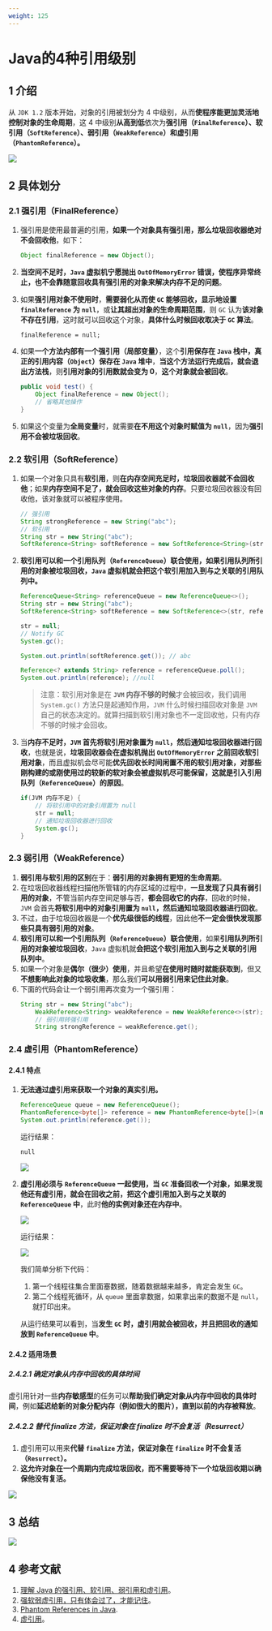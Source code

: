 ```yaml
---
weight: 125
---
```


# Java的4种引用级别

## 1 介绍

从 `JDK 1.2` 版本开始，对象的引用被划分为 4 中级别，从而**使程序能更加灵活地控制对象的生命周期**，这 4 中级别**从高到低**依次为**强引用（`FinalReference`）、软引用（`SoftReference`）、弱引用（`WeakReference`）和虚引用（`PhantomReference`）。**

![](../../media/202105//1621914616.5661292.png)

## 2 具体划分

### 2.1 强引用（FinalReference）

1. 强引用是使用最普遍的引用，**如果一个对象具有强引用，那么垃圾回收器绝对不会回收他**，如下：
   
   ```java
   Object finalReference = new Object();
   ```
2. **当空间不足时，`Java` 虚拟机宁愿抛出 `OutOfMemoryError` 错误，使程序异常终止，也不会靠随意回收具有强引用的对象来解决内存不足的问题**。
3. 如果**强引用对象不使用时**，**需要弱化从而使 `GC` 能够回收，显示地设置 `finalReference` 为 `null`**，或**让其超出对象的生命周期范围**，则 `GC` 认为**该对象不存在引用**，这时就可以回收这个对象，**具体什么时候回收取决于 `GC` 算法**。
   
   ```
   finalReference = null;
   ```
4. 如果**一个方法内部有一个强引用（局部变量）**，这个**引用保存在 `Java` 栈中，真正的引用内容（`Object`）保存在 `Java` 堆中**，**当这个方法运行完成后，就会退出方法栈**，则**引用对象的引用数就会变为 0**，**这个对象就会被回收**。
   
   ```java
   public void test() {
       Object finalReference = new Object();
       // 省略其他操作
   }
   ```
5. 如果这个变量为**全局变量**时，就需要**在不用这个对象时赋值为 `null`**，因为**强引用不会被垃圾回收**。

### 2.2 软引用（SoftReference）

1. 如果一个对象只具有**软引用**，则**在内存空间充足时，垃圾回收器就不会回收他**；如果**内存空间不足了，就会回收这些对象的内存**。只要垃圾回收器没有回收他，该对象就可以被程序使用。
   
   ```java
   // 强引用
   String strongReference = new String("abc");
   // 软引用
   String str = new String("abc");
   SoftReference<String> softReference = new SoftReference<String>(str);
   ```
2. **软引用可以和一个引用队列（`ReferenceQueue`）联合使用，如果引用队列所引用的对象被垃圾回收，`Java` 虚拟机就会把这个软引用加入到与之关联的引用队列中。**
   
   ```java
   ReferenceQueue<String> referenceQueue = new ReferenceQueue<>();
   String str = new String("abc");
   SoftReference<String> softReference = new SoftReference<>(str, referenceQueue);
   
   str = null;
   // Notify GC
   System.gc();
   
   System.out.println(softReference.get()); // abc
   
   Reference<? extends String> reference = referenceQueue.poll();
   System.out.println(reference); //null
   ```
   
   > 注意：软引用对象是在 **`JVM` 内存不够的时候**才会被回收，我们调用 `System.gc()` 方法只是起通知作用，`JVM` 什么时候扫描回收对象是 `JVM` 自己的状态决定的。就算扫描到软引用对象也不一定回收他，只有内存不够的时候才会回收。
3. 当**内存不足时，`JVM` 首先将软引用对象置为 `null`，然后通知垃圾回收器进行回收**，也就是说，**垃圾回收器会在虚拟机抛出 `OutOfMemoryError` 之前回收软引用对象**，而且虚拟机会尽可能**优先回收长时间闲置不用的软引用对象，对那些刚构建的或刚使用过的较新的软对象会被虚拟机尽可能保留，这就是引入引用队列（`ReferenceQueue`）的原因**。
   
   ```java
   if(JVM 内存不足) {
       // 将软引用中的对象引用置为 null
       str = null;
       // 通知垃圾回收器进行回收
       System.gc();
   }
   ```

### 2.3 弱引用（WeakReference）

1. **弱引用与软引用的区别**在于：**弱引用的对象拥有更短的生命周期**。
2. 在垃圾回收器线程扫描他所管辖的内存区域的过程中，**一旦发现了只具有弱引用的对象**，不管当前内存空间足够与否，**都会回收它的内存**，回收的时候，`JVM` 会首先**将软引用中的对象引用置为 `null`，然后通知垃圾回收器进行回收**。
3. 不过，由于垃圾回收器是一个**优先级很低的线程**，因此他**不一定会很快发现那些只具有弱引用的对象**。
4. **软引用可以和一个引用队列（`ReferenceQueue`）联合使用**，如果**引用队列所引用的对象被垃圾回收**，`Java` 虚拟机就**会把这个软引用加入到与之关联的引用队列中**。
5. 如果一个对象是**偶尔（很少）使用**，并且希望**在使用时随时就能获取到**，但又**不想影响此对象的垃圾收集**，那么我们**可以用弱引用来记住此对象**。
6. 下面的代码会让一个弱引用再次变为一个强引用：
   ```java
   String str = new String("abc");
       WeakReference<String> weakReference = new WeakReference<>(str);
       // 弱引用转强引用
       String strongReference = weakReference.get();
   ```

### 2.4 虚引用（PhantomReference）

#### 2.4.1 特点

1. **无法通过虚引用来获取一个对象的真实引用。**
   
   ```java
   ReferenceQueue queue = new ReferenceQueue();
   PhantomReference<byte[]> reference = new PhantomReference<byte[]>(new byte[1], queue);
   System.out.println(reference.get());
   ```
   
   运行结果：
   
   ```txt
   null
   ```
   
   ![](../../media/202105//1621914616.5772505.png)
2. **虚引用必须与 `ReferenceQueue` 一起使用，当 `GC` 准备回收一个对象，如果发现他还有虚引用，就会在回收之前，把这个虚引用加入到与之关联的 `ReferenceQueue` 中**，此时**他的实例对象还在内存中**。
   
   ![](../../media/202105//1621914616.5795465.png)
   
   运行结果：
   
   ![](../../media/202105//1621914616.5818026.png)
   
   我们简单分析下代码：
   
   1. 第一个线程往集合里面塞数据，随着数据越来越多，肯定会发生 `GC`。
   2. 第二个线程死循环，从 `queue` 里面拿数据，如果拿出来的数据不是 `null`，就打印出来。
   
   从运行结果可以看到，当**发生 `GC` 时，虚引用就会被回收，并且把回收的通知放到 `ReferenceQueue` 中**。

#### 2.4.2 适用场景

##### 2.4.2.1 确定对象从内存中回收的具体时间

虚引用针对一些**内存敏感型**的任务可以**帮助我们确定对象从内存中回收的具体时间**，例如**延迟给新的对象分配内存（例如很大的图片），直到以前的内存被释放**。

##### 2.4.2.2 替代 finalize 方法，保证对象在 finalize 时不会复活（Resurrect）

1. 虚引用可以用来**代替 `finalize` 方法，保证对象在 `finalize` 时不会复活（`Resurrect`）。**
2. **这允许对象在一个周期内完成垃圾回收，而不需要等待下一个垃圾回收期以确保他没有复活。**

![](../../media/202105//1621914616.5833793.png)

## 3 总结

![](../../media/202105//1621914616.5863366.png)

## 4 参考文献

1. [理解 Java 的强引用、软引用、弱引用和虚引用](https://juejin.cn/post/6844903665241686029)。
2. [强软弱虚引用，只有体会过了，才能记住](https://www.cnblogs.com/CodeBear/p/12447554.html)。
3. [Phantom References in Java](https://www.baeldung.com/java-phantom-reference).
4. [虚引用](https://zh.wikipedia.org/wiki/%E8%99%9A%E5%BC%95%E7%94%A8)。

